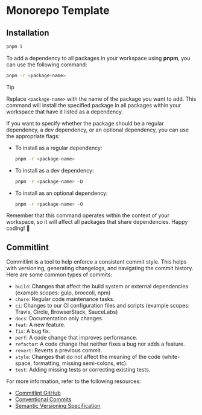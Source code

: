 # Monorepo Template

## Installation
```bash
pnpm i
```

To add a dependency to all packages in your workspace using **pnpm**, you can use the following command:

```bash
pnpm -r <package-name>
```
> [!TIP]
> Replace `<package-name>` with the name of the package you want to add. This command will install the specified package in all packages within your workspace that have it listed as a dependency.

If you want to specify whether the package should be a regular dependency, a dev dependency, or an optional dependency, you can use the appropriate flags:

- To install as a regular dependency:
  ```bash
  pnpm -r <package-name>
  ```

- To install as a dev dependency:
  ```bash
  pnpm -r <package-name> -D
  ```

- To install as an optional dependency:
  ```bash
  pnpm -r <package-name> -O
  ```

Remember that this command operates within the context of your workspace, so it will affect all packages that share dependencies. Happy coding! 🚀


## Commitlint

Commitlint is a tool to help enforce a consistent commit style. This helps with versioning, generating changelogs, and navigating the commit history. Here are some common types of commits:

- `build`: Changes that affect the build system or external dependencies (example scopes: gulp, broccoli, npm)
- `chore`: Regular code maintenance tasks.
- `ci`: Changes to our CI configuration files and scripts (example scopes: Travis, Circle, BrowserStack, SauceLabs)
- `docs`: Documentation only changes.
- `feat`: A new feature.
- `fix`: A bug fix.
- `perf`: A code change that improves performance.
- `refactor`: A code change that neither fixes a bug nor adds a feature.
- `revert`: Reverts a previous commit.
- `style`: Changes that do not affect the meaning of the code (white-space, formatting, missing semi-colons, etc).
- `test`: Adding missing tests or correcting existing tests.

For more information, refer to the following resources:

- [Commitlint GitHub](https://github.com/conventional-changelog/commitlint)
- [Conventional Commits](https://www.conventionalcommits.org/)
- [Semantic Versioning Specification](https://semver.org/)